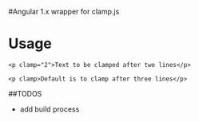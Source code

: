 #Angular 1.x wrapper for clamp.js

# Usage

`<p clamp="2">Text to be clamped after two lines</p>`


`<p clamp>Default is to clamp after three lines</p>`

##TODOS
* add build process
